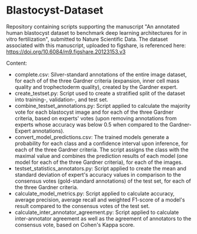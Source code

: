 # Blastocyst-Dataset

Repository containing scripts supporting the manuscript "An annotated human blastocyst dataset to benchmark deep learning architectures for in vitro fertilization",
submitted to Nature Scientific Data. The dataset associated with this manuscript, uploaded to figshare, is referenced here: https://doi.org/10.6084/m9.figshare.20123153.v3

Content: 
* complete.csv: Silver-standard annotations of the entire image dataset, for each of of the three Gardner criteria (expansion, inner cell mass quality and trophectoderm quality), created by the Gardner expert.
* create_testset.py: Script used to create a stratified split of the dataset into training-, validation-, and test set.
* combine_testset_annotations.py: Script applied to calculate the majority vote for each blastocyst image and for each of the three Gardner criteria, based on experts' votes (upon removing annotations from experts whose accuracy was below 0.5 when compared to the Gardner-Expert annotations).
* convert_model_predictions.csv: The trained models generate a probability for each class and a confidence interval upon inference, for each of the three Gardner criteria. The script assigns the class with the maximal value and combines the prediction results of each model (one model for each of the three Gardner criteria), for each of the images.
* testset_statistics_annotators.py: Script applied to create the mean and standard deviation of expert's accuracy values in comparison to the consensus votes (gold-standard annotations) of the test set, for each of the three Gardner criteria.
* calculate_model_metrics.py: Script applied to calculate accuracy, average precision, average recall and weighted F1-score of a model's result compared to the consensus votes of the test set.
* calculate_inter_annotator_agreement.py: Script applied to calculate inter-annotator agreement as well as the agreement of annotators to the consensus vote, based on Cohen's Kappa score.
